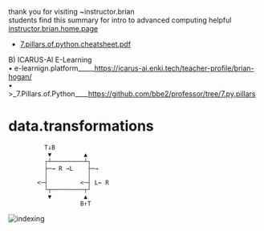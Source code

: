 thank you for visiting ~instructor.brian  
students find this summary for intro to advanced computing helpful  
[instructor.brian.home.page](https://github.com/bbe2/instructor.brian/tree/main)  

- [7.pillars.of.python.cheatsheet.pdf](https://github.com/bbe2/instructor.brian/files/12794859/7.pillars.of.python.cheatsheet.pdf)

B) ICARUS-AI E-Learning  
• e-learnign.platform_____https://icarus-ai.enki.tech/teacher-profile/brian-hogan/  
• >_7.Pillars.of.Python____https://github.com/bbe2/professor/tree/7.py.pillars  

# data.transformations  
              T↓B
               ▼         ▲
              ┌┴─────────┴┐
              ├─→ R →L    ├─→
              │           │
            <─┤         <─┤ L← R
              └┬─────────┬┘
               ▼         ▲
                        B↑T
                        
![indexing](https://user-images.githubusercontent.com/59778456/225663333-9f61f355-bf15-48b0-8aa5-1eb0a4864340.PNG)  
